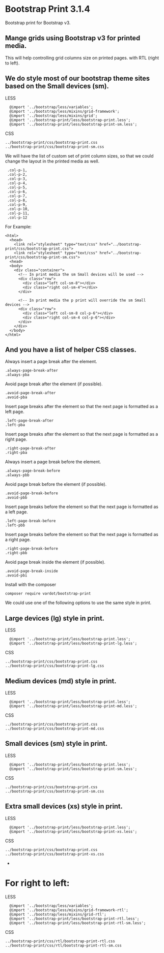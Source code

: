 Bootstrap Print 3.1.4
====================
 
 Bootstrap print for Bootstrap v3.

 Mange grids using Bootstrap v3 for printed media.
-
 This will help controlling grid columns size on printed pages. with RTL (right to left).


## We do style most of our bootstrap theme sites based on the Small devices (sm).

LESS
```
  @import '../bootstrap/less/variables';
  @import '../bootstrap/less/mixins/grid-framework';
  @import '../bootstrap/less/mixins/grid';
  @import '../bootstrap-print/less/bootstrap-print.less';
  @import '../bootstrap-print/less/bootstrap-print-sm.less';
```

CSS
```
../bootstrap-print/css/bootstrap-print.css
../bootstrap-print/css/bootstrap-print-sm.css
```

We will have the list of custom set of print column sizes, so that we could
change the layout in the printed media as well.
```
 .col-p-1,
 .col-p-2,
 .col-p-3,
 .col-p-4,
 .col-p-5,
 .col-p-6,
 .col-p-7,
 .col-p-8,
 .col-p-9,
 .col-p-10,
 .col-p-11,
 .col-p-12
```

For Example:
```
<html>
  <head>
    <link rel="stylesheet" type="text/css" href="../bootstrap-print/css/bootstrap-print.css">
    <link rel="stylesheet" type="text/css" href="../bootstrap-print/css/bootstrap-print-sm.css">
  <head>
  <body>
    <div class="container">
      <!-- In print media the sm Small devices will be used -->
      <div class="row">
        <div class="left col-sm-8"></div>
        <div class="right col-sm-4"></div>
      </div>

      <!-- In print media the p print will override the sm Small devices -->
      <div class="row">
        <div class="left col-sm-8 col-p-6"></div>
        <div class="right col-sm-4 col-p-6"></div>
      </div>
    </div>
  </body>
</html>
```

 And you have a list of helper CSS classes.
-

Always insert a page break after the element.
```
.always-page-break-after
.always-pba
```

Avoid page break after the element (if possible).
```
.avoid-page-break-after
.avoid-pba
```

Insert page breaks after the element so that the next page is formatted as a left page.
```
.left-page-break-after
.left-pba
```

Insert page breaks after the element so that the next page is formatted as a right page.
```
.right-page-break-after
.right-pba
```

Always insert a page break before the element.
```
.always-page-break-before
.always-pbb
```

Avoid page break before the element (if possible).
```
.avoid-page-break-before
.avoid-pbb
```

Insert page breaks before the element so that the next page is formatted as a left page.
```
.left-page-break-before
.left-pbb
```

Insert page breaks before the element so that the next page is formatted as a right page.
```
.right-page-break-before
.right-pbb
```

Avoid page break inside the element (if possible).
```
.avoid-page-break-inside
.avoid-pbi
```

Install with the composer

```
composer require vardot/bootstrap-print
```   


We could use one of the following options to use the same style in print.

## Large devices (lg) style in print.

LESS
```
  @import '../bootstrap-print/less/bootstrap-print.less';
  @import '../bootstrap-print/less/bootstrap-print-lg.less';
```

CSS
```
../bootstrap-print/css/bootstrap-print.css
../bootstrap-print/css/bootstrap-print-lg.css
```

## Medium devices (md) style in print.

LESS
```
  @import '../bootstrap-print/less/bootstrap-print.less';
  @import '../bootstrap-print/less/bootstrap-print-md.less';
```

CSS
```
../bootstrap-print/css/bootstrap-print.css
../bootstrap-print/css/bootstrap-print-md.css
```

## Small devices (sm) style in print.

LESS
```
  @import '../bootstrap-print/less/bootstrap-print.less';
  @import '../bootstrap-print/less/bootstrap-print-sm.less';
```

CSS
```
../bootstrap-print/css/bootstrap-print.css
../bootstrap-print/css/bootstrap-print-sm.css
```

## Extra small devices (xs) style in print.

LESS
```
  @import '../bootstrap-print/less/bootstrap-print.less';
  @import '../bootstrap-print/less/bootstrap-print-xs.less';
```

CSS
```
../bootstrap-print/css/bootstrap-print.css
../bootstrap-print/css/bootstrap-print-xs.css
```

-

# For right to left:

LESS
```
  @import '../bootstrap/less/variables';
  @import '../bootstrap/less/mixins/grid-framework-rtl';
  @import '../bootstrap/less/mixins/grid-rtl';
  @import '../bootstrap-print/less/bootstrap-print-rtl.less';
  @import '../bootstrap-print/less/bootstrap-print-rtl-sm.less';
```

CSS
```
../bootstrap-print/css/rtl/bootstrap-print-rtl.css
../bootstrap-print/css/rtl/bootstrap-print-rtl-sm.css
```
